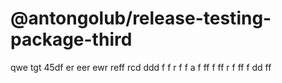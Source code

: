 # @antongolub/release-testing-package-third

qwe tgt 45df er eer ewr reff rcd ddd f f r f f а f ff f ff r f
ff f dd ff
